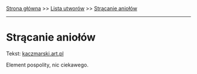 [Strona główna](../index.md) >> [Lista utworów](../list.md) >> [Strącanie aniołów](571.md)

---

# Strącanie aniołów

Tekst: [kaczmarski.art.pl](https://www.kaczmarski.art.pl/tworczosc/wiersze/stracanie-aniolow/)

Element pospolity, nic ciekawego.